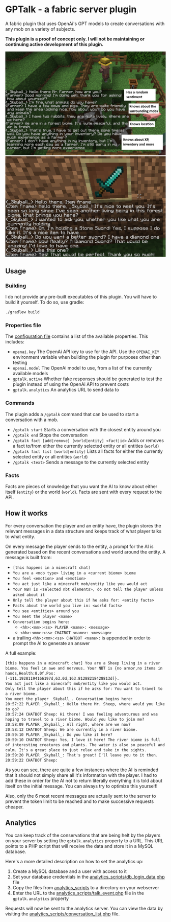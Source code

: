 # GPTalk - a fabric server plugin

A fabric plugin that uses OpenAi's GPT models to create conversations with any mob on a variety of subjects.

**This plugin is a proof of concept only. I will not be maintaining or continuing active development of this plugin.**

![Demo 1](img/demo_1.png)
![Demo 2](img/demo_2.jpg)

## Usage

### Building

I do not provide any pre-built executables of this plugin. You will have to build it yourself.
To do so, use gradle:

```bash
./gradlew build
```

### Properties file

The [configuration file](src/main/resources/mod.properties) contains a list of the available properties. This includes:

- `openai.key` The OpenAi API key to use for the API. Use the `OPENAI_KEY` environment variable when building the
  plugin for purposes other than testing
- `openai.model` The OpenAi model to use, from a list of the currently available models
- `gptalk.active` Whether fake responses should be generated to test the plugin instead of using the OpenAi API to
  prevent costs
- `gptalk.analytics` An analytics URL to send data to

### Commands

The plugin adds a `/gptalk` command that can be used to start a conversation with a mob.

- `/gptalk start` Starts a conversation with the closest entity around you
- `/gptalk end` Stops the conversation
- `/gptalk fact [add|remove] [world|entity] <fact|id>` Adds or removes a fact to/from either the currently selected
  entity
  or all entities (`world`)
- `/gptalk fact list [world|entity]` Lists all facts for either the currently selected entity or all entities (`world`)
- `/gptalk <text>` Sends a message to the currently selected entity

### Facts

Facts are pieces of knowledge that you want the AI to know about either itself (`entity`) or the world (`world`). Facts
are sent with every request to the API.

## How it works

For every conversation the player and an entity have, the plugin stores the relevant messages in a data structure and
keeps track of what player talks to what entity.

On every message the player sends to the entity, a prompt for the AI is generated based on the recent conversations and
world around the entity. A message is built from:

- `[this happens in a minecraft chat]`
- `You are a <mob type> living in a <current biome> biome`
- `You feel <emotion> and <emotion>`
- `You act just like a minecraft mob/entity like you would act`
- `Your NBT is <selected nbt elements>, do not tell the player unless asked about it`
- `Only tell the player about this if he asks for: <entity facts>`
- `Facts about the world you live in: <world facts>`
- `You see <entities> around you`
- `You meet the player <name>`
- `Conversation begins here:`
    - `<hh>:<mm>:<ss> PLAYER <name>: <message>`
    - `<hh>:<mm>:<ss> CHATBOT <name>: <message>`
- a trailing `<hh>:<mm>:<ss> CHATBOT <name>:` is appended in order to prompt the AI to generate an answer

A full example:

```
[this happens in a minecraft chat] You are a Sheep living in a river biome. You feel in awe and nervous. Your NBT is {no armor,no items in hands,Health:8.0f,Pos:[-111.19281194166197d,63.0d,163.81288218428813d]}.
You act just like a minecraft mob/entity like you would act.
Only tell the player about this if he asks for: You want to travel to a river biome.
You meet the player _Skyball_. Conversation begins here:
20:57:22 PLAYER _Skyball_: Hello there Mr. Sheep, where would you like to go?
20:57:24 CHATBOT Sheep: Hi there! I was feeling adventurous and was hoping to travel to a river biome. Would you like to join me?
20:58:09 PLAYER _Skyball_: All right, where are we now?
20:58:12 CHATBOT Sheep: We are currently in a river biome.
20:59:10 PLAYER _Skyball_: Do you like it here?
20:59:10 CHATBOT Sheep: Yes, I love it here! The river biome is full of interesting creatures and plants. The water is also so peaceful and calm. It's a great place to just relax and take in the sights.
20:59:20 PLAYER _Skyball_: That's great! I'll leave you to it then.
20:59:22 CHATBOT Sheep:
```

As you can see, there are quite a few instances where the AI is reminded that it should not simply share all it's
information with the player. I had to add these in order for the AI not to return literally everything it is told about
itself on the initial message. You can always try to optimize this yourself!

Also, only the 6 most recent messages are actually sent to the server to prevent the token limit to be reached and to
make successive requests cheaper.

## Analytics

You can keep track of the conservations that are being helt by the players on your server by setting the
`gptalk.analytics` property to a URL. This URL points to a PHP script that will receive the data and store it in a MySQL
database.

Here's a more detailed description on how to set the analytics up:

1. Create a MySQL database and a user with access to it
2. Set your database credentials in the [analytics_scripts/db_login_data.php](analytics_scripts/db_login_data.php) file
3. Copy the files from [analytics_scripts](analytics_scripts) to a directory on your webserver
4. Enter the URL to the [analytics_scripts/talk_event.php](analytics_scripts/talk_event.php) file in the
   `gptalk.analytics` property

Requests will now be sent to the analytics server. You can view the data by visiting the
[analytics_scripts/conversation_list.php](analytics_scripts/conversation_list.php) file.
